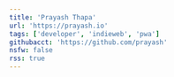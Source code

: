 ```yaml
---
title: 'Prayash Thapa'
url: 'https://prayash.io'
tags: ['developer', 'indieweb', 'pwa']
githubacct: 'https://github.com/prayash'
nsfw: false
rss: true
---
```


